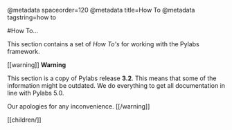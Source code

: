 @metadata spaceorder=120
@metadata title=How To
@metadata tagstring=how to

#How To...

This section contains a set of *How To's* for working with the Pylabs framework.

[[warning]]
**Warning**

This section is a copy of Pylabs release **3.2**. This means that some of the information might be outdated.
We do everything to get all documentation in line with Pylabs 5.0.

Our apologies for any inconvenience.
[[/warning]]

[[children/]]